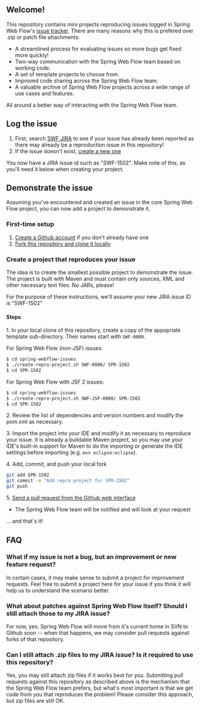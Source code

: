 ## Welcome!

This repository contains mini projects reproducing issues logged in Spring Web Flow's [issue tracker](https://jira.springsource.org). There are many reasons why this is prefered over .zip or patch file attachments:

* A streamlined process for evaluating issues so more bugs get fixed more quickly!
* Two-way communication with the Spring Web Flow team based on working code.
* A set of template projects to choose from.
* Improved code sharing across the Spring Web Flow team.
* A valuable archive of Spring Web Flow projects across a wide range of use cases and features.

All around a better way of interacting with the Spring Web Flow team.


## Log the issue

1. First, search [SWF JIRA](https://jira.springframework.org/browse/SWF) to see if your issue has already been reported as there may already be a reproduction issue in this repository!
1. If the issue doesn't exist, [create a new one](https://jira.springsource.org/secure/CreateIssue!default.jspa)

You now have a JIRA issue id such as "SWF-1502". Make note of this, as you'll need it below when creating your project.


## Demonstrate the issue

Assuming you've encountered and created an issue in the core Spring Web Flow project, you can now add a project to demonstrate it. 

### First-time setup

1. [Create a Github account](https://github.com/signup/free) if you don't already have one
1. [Fork this repository and clone it locally](http://help.github.com/fork-a-repo/)

### Create a project that reproduces your issue

The idea is to create the smallest possible project to demonstrate the issue.  The project is built with Maven and must contain only sources, XML and other necessary text files. No JARs, please!

For the purpose of these instructions, we'll assume your new JIRA issue ID is "SWF-1502"

#### Steps

1\. In your local clone of this repository, create a copy of the appopriate template sub-directory. Their names start with `SWF-0000`.

For Spring Web Flow (non-JSF) issues:

```bash
$ cd spring-webflow-issues
$ ./create-repro-project.sh SWF-0000/ SPR-1502
$ cd SPR-1502
```

For Spring Web Flow with JSF 2 issues:

```bash
$ cd spring-webflow-issues
$ ./create-repro-project.sh SWF-JSF-0000/ SPR-1502
$ cd SPR-1502
```

2\. Review the list of dependencies and version numbers and modify the pom.xml as necessary.


3\. Import the project into your IDE and modify it as necessary to reproduce your issue. It is already a buildable Maven project, so you may use your IDE's built-in support for Maven to do the importing or generate the IDE settings before importing (e.g. `mvn eclipse:eclipse`).

4\. Add, commit, and push your local fork

```bash
git add SPR-1502
git commit -m "Add repro project for SPR-1502"
git push
```

5\. [Send a pull request from the Github web interface](http://help.github.com/send-pull-requests/)

* The Spring Web Flow team will be notified and will look at your request

... and that's it!

## FAQ

### What if my issue is not a bug, but an improvement or new feature request?

In certain cases, it may make sense to submit a project for improvement requests.  Feel free to submit a project here for your issue if you think it will help us to understand the scenario better.

### What about patches against Spring Web Flow itself? Should I still attach those to my JIRA issue?

For now, yes.  Spring Web Flow will move from it's current home in SVN to Github soon -- when that happens, we may consider pull requests against forks of that repository.

### Can I still attach .zip files to my JIRA issue?  Is it required to use this repository?

Yes, you may still attach zip files if it works best for you.  Submitting pull requests against this repository as described above is the mechanism that the Spring Web Flow team prefers, but what's most important is that we get code from you that reproduces the problem!  Please consider this approach, but zip files are still OK.

